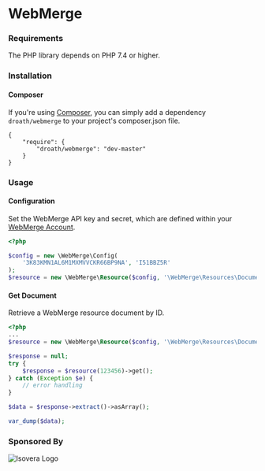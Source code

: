 WebMerge
===

### Requirements

The PHP library depends on PHP 7.4 or higher.

### Installation

#### Composer

If you're using [Composer](http://getcomposer.org/), you can simply add a dependency `droath/webmerge` to your project's composer.json file.

    {
        "require": {
            "droath/webmerge": "dev-master"
        }
    }

### Usage

#### Configuration
Set the WebMerge API key and secret, which are defined within your [WebMerge Account](https://www.webmerge.me/manage/login).

```php
<?php

$config = new \WebMerge\Config(
    '3K83KMN1AL6M1MXMVVCKR66BP9NA', 'I51BBZ5R'
);
$resource = new \WebMerge\Resource($config, '\WebMerge\Resources\Document');
```

#### Get Document
Retrieve a WebMerge resource document by ID.

```php
<?php
...
$resource = new \WebMerge\Resource($config, '\WebMerge\Resources\Document');

$response = null;
try {
    $response = $resource(123456)->get();
} catch (Exception $e) {
    // error handling
}

$data = $response->extract()->asArray();

var_dump($data);
```

### Sponsored By
![Isovera Logo](https://i.imgur.com/dLlbXwR.png)
